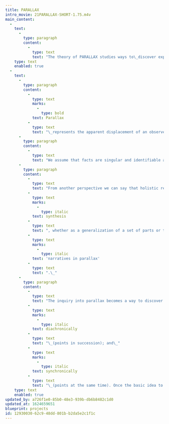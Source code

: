 ```yaml
---
title: PARALLAX
intro_movie: 21PARALLAX-SHORT-1.75.m4v
main_content:
  -
    text:
      -
        type: paragraph
        content:
          -
            type: text
            text: "The theory of PARALLAX studies ways to\_discover expressive options for communicating ideas."
    type: text
    enabled: true
  -
    text:
      -
        type: paragraph
        content:
          -
            type: text
            marks:
              -
                type: bold
            text: Parallax
          -
            type: text
            text: "\_represents the apparent displacement of an observed object due to a change in the position of the observer. For example, when pictures of a singular object are taken with a camera from different positions or lens changes the resulting photo images will vary but still represent the same object.\_"
      -
        type: paragraph
        content:
          -
            type: text
            text: "We assume that facts are singular and identifiable as frozen entities. Yet, whatever singularity we perceive that appearance is false because all identity implicates the principle of mediation. In other words, perception depends on a process wherein a part cannot escape its relational web of complexity. This suggests also that everything exists as a narrative, a story being a collection of parts operating in parallax to serve a larger whole.\_"
      -
        type: paragraph
        content:
          -
            type: text
            text: "From another perspective we can say that holistic relationships can collapse the many views in parallax into one and become a single idea. That collapse is the result of a\_"
          -
            type: text
            marks:
              -
                type: italic
            text: synthesis
          -
            type: text
            text: ", whether as a generalization of a set of parts or the result of an illuminated insight. The cognizance of any singularity thus means for us to break things up into even smaller parts to determine what is communicated and why these micro-macro patterns all point to an operating principle called\_"
          -
            type: text
            marks:
              -
                type: italic
            text: 'narratives in parallax'
          -
            type: text
            text: ".\_"
      -
        type: paragraph
        content:
          -
            type: text
            text: "The inquiry into parallax becomes a way to discover expressive options for ideas; framed as serving a narrative can be done from two perspectives of time:\_"
          -
            type: text
            marks:
              -
                type: italic
            text: diachronically
          -
            type: text
            text: "\_(points in succession); and\_"
          -
            type: text
            marks:
              -
                type: italic
            text: synchronically
          -
            type: text
            text: "\_(points at the same time). Once the basic idea to communicate is determined, representations for that idea can be expressed as a short narrative diachronically in three to five steps. That is followed by an inquiry of expressive options that represent parts of the idea from different points-of-view synchronically. This diachronic/synchronic matrix then becomes a system to select parts that serve as parallax views to express that idea. The narrative for that idea can be configured an a variety of ways—sequenced in time or as a single unit."
    type: text
    enabled: true
updated_by: a726f1e0-85b0-48e3-939b-db6b8482c1d0
updated_at: 1624659651
blueprint: projects
id: 12930030-62c9-48dd-801b-b2da5e2c1f1c
---
```

